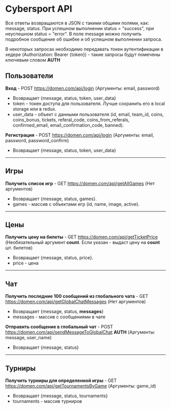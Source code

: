 # Cybersport API

Все ответы возвращаются в JSON с такими общими полями, как: message, status. При успешном выполнении status = "success", при неуспешном status = "error". В поле message можно получить подробное сообщение об ошибке и об успешном выполнении запроса.

В некоторых запросах необходимо передавать токен аутентификации в хедере (Authorization: Bearer {token}) - такие запросы будут помечены ключевым словом **AUTH**

## Пользователи

**Вход** - POST https://domen.com/api/login (Аргументы: email, password) 
- Возвращает {message, status, token, user_data}
- token - токен доступа для пользователя. Лучше сохранить его в local storage или в redux.
- user_data - объект с данными пользователя (id, email, team_id, coins, coins_bonus, tickets, referal_code, coins_from_referals, confirmed_email, email_confirmation_code, banned).

**Регистрация** - POST https://domen.com/api/login (Аргументы: email, password, password_confirm)
- Возвращает {message, status, token, user_data}
____

## Игры
**Получить список игр** - GET https://domen.com/api/getAllGames (Нет аргументов)
- Возвращает {message, status, games}.
- games - массив с объектами игр (id, name, image, active).
____

## Цены
**Получить цену на билеты** - GET https://domen.com/api/getTicketPrice (Необязательный аргумент **count**. Если указан - выдаст цену на **count** шт. билетов)
- Возвращает {message, status, price}.
- price - цена
____

## Чат
**Получить последние 100 сообщений из глобального чата** - GET https://domen.com/api/getGlobalChatMessages (Нет аргументов)
- Возвращает {message, status, **messages**}
- messages - массив с сообщениями в чате

**Отправить сообщение в глобальный чат** - POST https://domen.com/api/sendMessageToGlobalChat **AUTH** (Аргументы: message, user_name)
- Возвращает {message, status}
____

## Турниры
**Получить турниры для определенной игры** - GET https://domen.com/api/getTournamentsByGame (Аргументы: game_id)
- Возвращает {message, status, tournaments}
- tournaments - массив турниров
